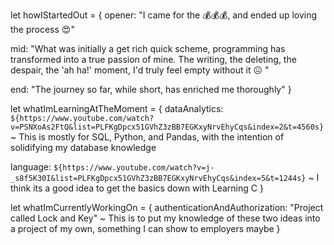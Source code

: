 let howIStartedOut = {
  opener: "I came for the &#128176;&#128176;&#128176;, and ended up loving the process &#128525;"

  mid: "What was initially a get rich quick scheme, programming has transformed into a true passion of mine.
    The writing, the deleting, the despair, the 'ah ha!' moment, I'd truly feel empty without it &#128534; "

  end: "The journey so far, while short, has enriched me thoroughly"
}

let whatImLearningAtTheMoment = {
  dataAnalytics: `${https://www.youtube.com/watch?v=PSNXoAs2FtQ&list=PLFKgDpcx51GVhZ3zBB7EGKxyNrvEhyCqs&index=2&t=4560s}`
    ~ This is mostly for SQL, Python, and Pandas, with the intention of solidifying my database knowledge

  language: `${https://www.youtube.com/watch?v=j-_s8f5K30I&list=PLFKgDpcx51GVhZ3zBB7EGKxyNrvEhyCqs&index=5&t=1244s}`
    ~ I think its a good idea to get the basics down with Learning C
}

let whatImCurrentlyWorkingOn = {
  authenticationAndAuthorization: "Project called Lock and Key"
    ~ This is to put my knowledge of these two ideas into a project of my own, something I can show to employers maybe
}


<!--
**Malekkos/Malekkos** is a ✨ _special_ ✨ repository because its `README.md` (this file) appears on your GitHub profile.

Here are some ideas to get you started:

- 🔭 I’m currently working on ...
- 🌱 I’m currently learning ...
- 👯 I’m looking to collaborate on ...
- 🤔 I’m looking for help with ...
- 💬 Ask me about ...
- 📫 How to reach me: ...
- 😄 Pronouns: ...
- ⚡ Fun fact: ...
-->
